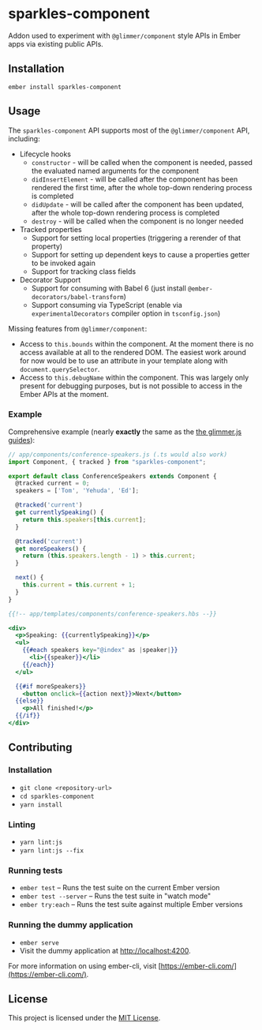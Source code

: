 sparkles-component
==============================================================================

Addon used to experiment with `@glimmer/component` style APIs in Ember apps via
existing public APIs.

Installation
------------------------------------------------------------------------------

```
ember install sparkles-component
```


Usage
------------------------------------------------------------------------------

The `sparkles-component` API supports most of the `@glimmer/component` API, including:

* Lifecycle hooks
  * `constructor` - will be called when the component is needed, passed the evaluated named arguments for the component
  * `didInsertElement` - will be called after the component has been rendered the first time, after the whole top-down rendering process is completed
  * `didUpdate` - will be called after the component has been updated, after the whole top-down rendering process is completed
  * `destroy` - will be called when the component is no longer needed
* Tracked properties
  * Support for setting local properties (triggering a rerender of that property)
  * Support for setting up dependent keys to cause a properties getter to be invoked again
  * Support for tracking class fields
* Decorator Support
  * Support for consuming with Babel 6 (just install `@ember-decorators/babel-transform`)
  * Support consuming via TypeScript (enable via `experimentalDecorators` compiler option in `tsconfig.json`)

Missing features from `@glimmer/component`:

* Access to `this.bounds` within the component. At the moment there is no access available at all to the rendered DOM. The easiest work around for now would be to use an attribute in your template along with `document.querySelector`.
* Access to `this.debugName` within the component. This was largely only present for debugging purposes, but is not possible to access in the Ember APIs at the moment.

### Example

Comprehensive example (nearly **exactly** the same as the [the glimmer.js guides](https://glimmerjs.com/guides/components-and-actions)):

```js
// app/components/conference-speakers.js (.ts would also work)
import Component, { tracked } from "sparkles-component";

export default class ConferenceSpeakers extends Component {
  @tracked current = 0;
  speakers = ['Tom', 'Yehuda', 'Ed'];

  @tracked('current')
  get currentlySpeaking() {
    return this.speakers[this.current];
  }

  @tracked('current')
  get moreSpeakers() {
    return (this.speakers.length - 1) > this.current;
  }

  next() {
    this.current = this.current + 1;
  }
}
```

```hbs
{{!-- app/templates/components/conference-speakers.hbs --}}

<div>
  <p>Speaking: {{currentlySpeaking}}</p>
  <ul>
    {{#each speakers key="@index" as |speaker|}}
      <li>{{speaker}}</li>
    {{/each}}
  </ul>

  {{#if moreSpeakers}}
    <button onclick={{action next}}>Next</button>
  {{else}}
    <p>All finished!</p>
  {{/if}}
</div>
```


Contributing
------------------------------------------------------------------------------

### Installation

* `git clone <repository-url>`
* `cd sparkles-component`
* `yarn install`

### Linting

* `yarn lint:js`
* `yarn lint:js --fix`

### Running tests

* `ember test` – Runs the test suite on the current Ember version
* `ember test --server` – Runs the test suite in "watch mode"
* `ember try:each` – Runs the test suite against multiple Ember versions

### Running the dummy application

* `ember serve`
* Visit the dummy application at [http://localhost:4200](http://localhost:4200).

For more information on using ember-cli, visit [https://ember-cli.com/](https://ember-cli.com/).

License
------------------------------------------------------------------------------

This project is licensed under the [MIT License](LICENSE.md).
